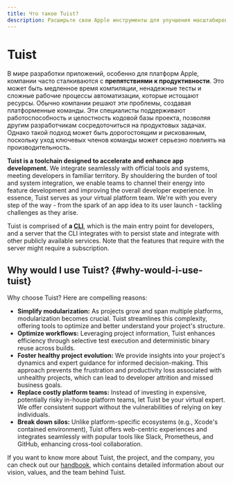 ```yaml
---
title: Что такое Tuist?
description: Расширьте свои Apple инструменты для улучшения масштабирования приложений.
---
```


# Tuist

В мире разработки приложений, особенно для платформ Apple, компании часто сталкиваются с **препятствиями к продуктивности**. Это может быть медленное время компиляции, ненадежные тесты и сложные рабочие процессы автоматизации, которые истощают ресурсы. Обычно компании решают эти проблемы, создавая платформенные команды. Эти специалисты поддерживают работоспособность и целостность кодовой базы проекта, позволяя другим разработчикам сосредоточиться на продуктовых задачах. Однако такой подход может быть дорогостоящим и рискованным, поскольку уход ключевых членов команды может серьезно повлиять на производительность.

**Tuist is a toolchain designed to accelerate and enhance app development.** We integrate seamlessly with official tools and systems, meeting developers in familiar territory. By shouldering the burden of tool and system integration, we enable teams to channel their energy into feature development and improving the overall developer experience. In essence, Tuist serves as your virtual platform team. We're with you every step of the way - from the spark of an app idea to its user launch - tackling challenges as they arise.

Tuist is comprised of **a [CLI](https://github.com/tuist/tuist)**, which is the main entry point for developers, and a server that the CLI integrates with to persist state and integrate with other publicly available services. Note that the features that require with the server might require a subscription.

## Why would I use Tuist? {#why-would-i-use-tuist}

Why choose Tuist? Here are compelling reasons:

- **Simplify modularization:** As projects grow and span multiple platforms, modularization becomes crucial. Tuist streamlines this complexity, offering tools to optimize and better understand your project's structure.
- **Optimize workflows:** Leveraging project information, Tuist enhances efficiency through selective test execution and deterministic binary reuse across builds.
- **Foster healthy project evolution:** We provide insights into your project's dynamics and expert guidance for informed decision-making. This approach prevents the frustration and productivity loss associated with unhealthy projects, which can lead to developer attrition and missed business goals.
- **Replace costly platform teams:** Instead of investing in expensive, potentially risky in-house platform teams, let Tuist be your virtual expert. We offer consistent support without the vulnerabilities of relying on key individuals.
- **Break down silos:** Unlike platform-specific ecosystems (e.g., Xcode's contained environment), Tuist offers web-centric experiences and integrates seamlessly with popular tools like Slack, Prometheus, and GitHub, enhancing cross-tool collaboration.

If you want to know more about Tuist, the project, and the company, you can check out our [handbook](https://handbook.tuist.io/), which contains detailed information about our vision, values, and the team behind Tuist.
